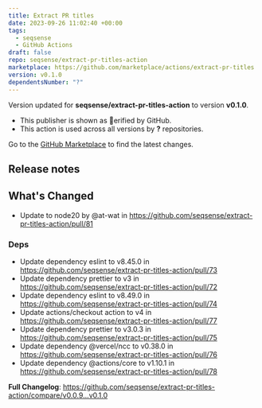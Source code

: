 ```yaml
---
title: Extract PR titles
date: 2023-09-26 11:02:40 +00:00
tags:
  - seqsense
  - GitHub Actions
draft: false
repo: seqsense/extract-pr-titles-action
marketplace: https://github.com/marketplace/actions/extract-pr-titles
version: v0.1.0
dependentsNumber: "?"
---
```



Version updated for **seqsense/extract-pr-titles-action** to version **v0.1.0**.
- This publisher is shown as erified by GitHub.
- This action is used across all versions by **?** repositories.

Go to the [GitHub Marketplace](https://github.com/marketplace/actions/extract-pr-titles) to find the latest changes.

## Release notes

## What's Changed
* Update to node20 by @at-wat in https://github.com/seqsense/extract-pr-titles-action/pull/81

### Deps
* Update dependency eslint to v8.45.0 in https://github.com/seqsense/extract-pr-titles-action/pull/73
* Update dependency prettier to v3 in https://github.com/seqsense/extract-pr-titles-action/pull/72
* Update dependency eslint to v8.49.0 in https://github.com/seqsense/extract-pr-titles-action/pull/74
* Update actions/checkout action to v4 in https://github.com/seqsense/extract-pr-titles-action/pull/77
* Update dependency prettier to v3.0.3 in https://github.com/seqsense/extract-pr-titles-action/pull/75
* Update dependency @vercel/ncc to v0.38.0 in https://github.com/seqsense/extract-pr-titles-action/pull/76
* Update dependency @actions/core to v1.10.1 in https://github.com/seqsense/extract-pr-titles-action/pull/78


**Full Changelog**: https://github.com/seqsense/extract-pr-titles-action/compare/v0.0.9...v0.1.0
